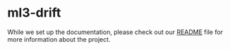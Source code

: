 # ml3-drift

While we set up the documentation, please check out our [README](https://github.com/ml-cube/ml3-drift/blob/main/README.md) file for more information about the project.
